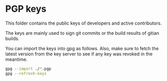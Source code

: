 PGP keys
========

This folder contains the public keys of developers and active contributors.

The keys are mainly used to sign git commits or the build results of gitian
builds.

You can import the keys into gpg as follows. Also, make sure to fetch the
latest version from the key server to see if any key was revoked in the
meantime.

```sh
gpg --import ./*.pgp
gpg --refresh-keys
```

